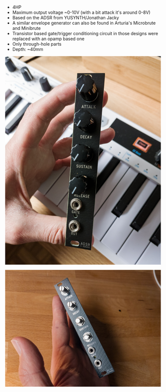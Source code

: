 * 4HP
* Maximum output voltage ~0-10V (with a bit attack it's around 0-8V)
* Based on the ADSR from YUSYNTH/Jonathan Jacky
* A similar envelope generator can also be found in Arturia's Microbrute and Minibrute
* Transistor based gate/trigger conditioning circuit in those designs were replaced with an opamp based one
* Only through-hole parts
* Depth: ~40mm

![example build](https://github.com/diysynth/EURORACK-MODULES/blob/main/ADSR%20(4HP)/ADSR3.jpg)

![example build](https://github.com/diysynth/EURORACK-MODULES/blob/main/ADSR%20(4HP)/ADSR1.jpg)
